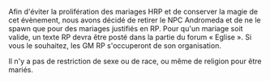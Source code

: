 Afin d'éviter la prolifération des mariages HRP et de conserver la magie de cet évènement, nous avons décidé de retirer le NPC Andromeda et de ne le spawn que pour des mariages justifiés en RP. Pour qu'un mariage soit valide, un texte RP devra être posté dans la partie du forum &laquo; Eglise &raquo;. Si vous le souhaitez, les GM RP s'occuperont de son organisation.

Il n'y a pas de restriction de sexe ou de race, ou même de religion pour être mariés.
